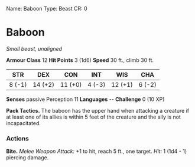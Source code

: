 Name: Baboon
Type: Beast
CR: 0

# Baboon
_Small beast, unaligned_

**Armour Class** 12
**Hit Points** 3 (1d6)
**Speed** 30 ft., climb 30 ft.

| STR     | DEX     | CON     | INT     | WIS     | CHA     |
|---------|---------|---------|---------|---------|---------|
| 8 (-1)  | 14 (+2) | 11 (+0) | 4 (-3)  | 12 (+1) | 6 (-2)  |   

**Senses** passive Perception 11
**Languages** --
**Challenge** 0 (10 XP)

**Pack Tactics.** The baboon has the upper hand when attacking a creature if at least one of its allies is within 5 feet of the creature and the ally is not incapacitated. 

### Actions    
**Bite.** _Melee Weapon Attack:_ +1 to hit, reach 5 ft., one target. _Hit:_ 1 (1d4 - 1) piercing damage.